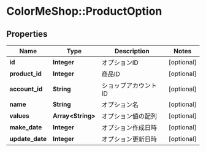 # ColorMeShop::ProductOption

## Properties
Name | Type | Description | Notes
------------ | ------------- | ------------- | -------------
**id** | **Integer** | オプションID | [optional] 
**product_id** | **Integer** | 商品ID | [optional] 
**account_id** | **String** | ショップアカウントID | [optional] 
**name** | **String** | オプション名 | [optional] 
**values** | **Array&lt;String&gt;** | オプション値の配列 | [optional] 
**make_date** | **Integer** | オプション作成日時 | [optional] 
**update_date** | **Integer** | オプション更新日時 | [optional] 


